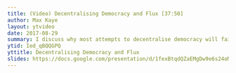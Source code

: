 ```yaml
---
title: (Video) Decentralising Democracy and Flux [37:50]
author: Max Kaye
layout: ytvideo
date: 2017-08-29
summary: I discuss why most attempts to decentralise democracy will fail, and what Flux is doing that's different and promising.
ytid: Ied_qBQQGPQ
yttitle: Decentralising Democracy and Flux
slides: https://docs.google.com/presentation/d/1fexBtqdQZaEMgDw9e6s24oMSSeKlBkrSZ6BxgJ0BHQk/edit#slide=id.p4
---
```

